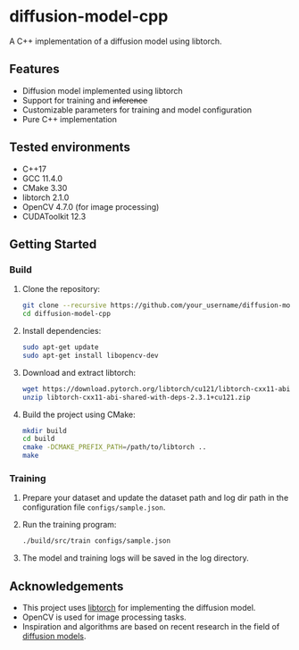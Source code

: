 # diffusion-model-cpp

A C++ implementation of a diffusion model using libtorch.

## Features
- Diffusion model implemented using libtorch
- Support for training and ~~inference~~
- Customizable parameters for training and model configuration
- Pure C++ implementation

## Tested environments
- C++17
- GCC 11.4.0
- CMake 3.30
- libtorch 2.1.0
- OpenCV 4.7.0 (for image processing)
- CUDAToolkit 12.3

## Getting Started

### Build
1. Clone the repository:
    ```sh
    git clone --recursive https://github.com/your_username/diffusion-model-cpp.git
    cd diffusion-model-cpp
    ```

2. Install dependencies:
    ```sh
    sudo apt-get update
    sudo apt-get install libopencv-dev
    ```

3. Download and extract libtorch:
    ```sh
    wget https://download.pytorch.org/libtorch/cu121/libtorch-cxx11-abi-shared-with-deps-2.3.1%2Bcu121.zip
    unzip libtorch-cxx11-abi-shared-with-deps-2.3.1+cu121.zip
    ```

4. Build the project using CMake:
    ```sh
    mkdir build
    cd build
    cmake -DCMAKE_PREFIX_PATH=/path/to/libtorch ..
    make
    ```

### Training
1. Prepare your dataset and update the dataset path and log dir path in the configuration file `configs/sample.json`.

2. Run the training program:
    ```sh
    ./build/src/train configs/sample.json
    ```

3. The model and training logs will be saved in the log directory.

## Acknowledgements
- This project uses [libtorch](https://pytorch.org/cppdocs/) for implementing the diffusion model.
- OpenCV is used for image processing tasks.
- Inspiration and algorithms are based on recent research in the field of [diffusion models](https://github.com/crowsonkb/k-diffusion).
